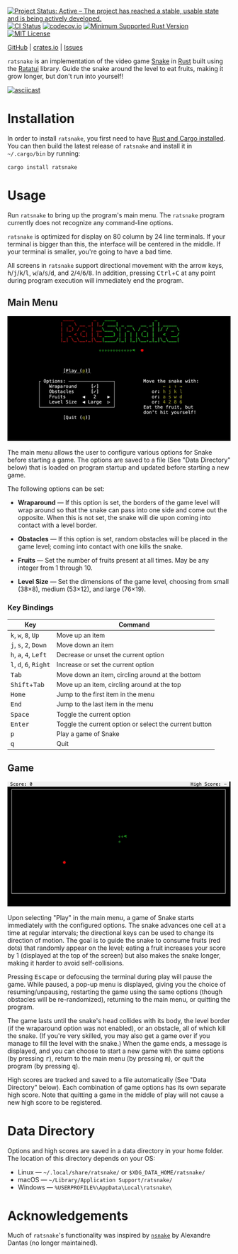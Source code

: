[![Project Status: Active – The project has reached a stable, usable state and is being actively developed.](https://www.repostatus.org/badges/latest/active.svg)](https://www.repostatus.org/#active)
[![CI Status](https://github.com/jwodder/ratsnake/actions/workflows/test.yml/badge.svg)](https://github.com/jwodder/ratsnake/actions/workflows/test.yml)
[![codecov.io](https://codecov.io/gh/jwodder/ratsnake/branch/main/graph/badge.svg)](https://codecov.io/gh/jwodder/ratsnake)
[![Minimum Supported Rust Version](https://img.shields.io/badge/MSRV-1.82-orange)](https://www.rust-lang.org)
[![MIT License](https://img.shields.io/github/license/jwodder/ratsnake.svg)](https://opensource.org/licenses/MIT)

[GitHub](https://github.com/jwodder/ratsnake) | [crates.io](https://crates.io/crates/ratsnake) | [Issues](https://github.com/jwodder/ratsnake/issues)

`ratsnake` is an implementation of the video game [Snake][] in [Rust][] built
using the [Ratatui][] library.  Guide the snake around the level to eat fruits,
making it grow longer, but don't run into yourself!

[Snake]: https://en.wikipedia.org/wiki/Snake_(video_game_genre)
[Rust]: https://www.rust-lang.org
[Ratatui]: https://ratatui.rs

[![asciicast](https://asciinema.org/a/724406.svg)](https://asciinema.org/a/724406)

Installation
============

In order to install `ratsnake`, you first need to have [Rust and Cargo
installed](https://www.rust-lang.org/tools/install).  You can then build the
latest release of `ratsnake` and install it in `~/.cargo/bin` by running:

    cargo install ratsnake

Usage
=====

Run `ratsnake` to bring up the program's main menu.  The `ratsnake` program
currently does not recognize any command-line options.

`ratsnake` is optimized for display on 80 column by 24 line terminals.  If your
terminal is bigger than this, the interface will be centered in the middle.  If
your terminal is smaller, you're going to have a bad time.

All screens in `ratsnake` support directional movement with the arrow keys,
<kbd>h</kbd>/<kbd>j</kbd>/<kbd>k</kbd>/<kbd>l</kbd>,
<kbd>w</kbd>/<kbd>a</kbd>/<kbd>s</kbd>/<kbd>d</kbd>, and
<kbd>2</kbd>/<kbd>4</kbd>/<kbd>6</kbd>/<kbd>8</kbd>.  In addition, pressing
<kbd>Ctrl</kbd>+<kbd>C</kbd> at any point during program execution will
immediately end the program.

Main Menu
---------

![Screenshot of the main menu](screenshots/mainmenu.png)

The main menu allows the user to configure various options for Snake before
starting a game.  The options are saved to a file (See "Data Directory" below)
that is loaded on program startup and updated before starting a new game.

The following options can be set:

- **Wraparound** — If this option is set, the borders of the game level will
  wrap around so that the snake can pass into one side and come out the
  opposite.  When this is not set, the snake will die upon coming into contact
  with a level border.

- **Obstacles** — If this option is set, random obstacles will be placed in the
  game level; coming into contact with one kills the snake.

- **Fruits** — Set the number of fruits present at all times.  May be any
  integer from 1 through 10.

- **Level Size** — Set the dimensions of the game level, choosing from small
  (38×8), medium (53×12), and large (76×19).

### Key Bindings

| Key                                                        | Command                                                |
| ---------------------------------------------------------- | ------------------------------------------------------ |
| <kbd>k</kbd>, <kbd>w</kbd>, <kbd>8</kbd>, <kbd>Up</kbd>    | Move up an item                                        |
| <kbd>j</kbd>, <kbd>s</kbd>, <kbd>2</kbd>, <kbd>Down</kbd>  | Move down an item                                      |
| <kbd>h</kbd>, <kbd>a</kbd>, <kbd>4</kbd>, <kbd>Left</kbd>  | Decrease or unset the current option                   |
| <kbd>l</kbd>, <kbd>d</kbd>, <kbd>6</kbd>, <kbd>Right</kbd> | Increase or set the current option                     |
| <kbd>Tab</kbd>                                             | Move down an item, circling around at the bottom       |
| <kbd>Shift</kbd>+<kbd>Tab</kbd>                            | Move up an item, circling around at the top            |
| <kbd>Home</kbd>                                            | Jump to the first item in the menu                     |
| <kbd>End</kbd>                                             | Jump to the last item in the menu                      |
| <kbd>Space</kbd>                                           | Toggle the current option                              |
| <kbd>Enter</kbd>                                           | Toggle the current option or select the current button |
| <kbd>p</kbd>                                               | Play a game of Snake                                   |
| <kbd>q</kbd>                                               | Quit                                                   |

Game
----

![Screenshot of a game](screenshots/game.png)

Upon selecting "Play" in the main menu, a game of Snake starts immediately with
the configured options.  The snake advances one cell at a time at regular
intervals; the directional keys can be used to change its direction of motion.
The goal is to guide the snake to consume fruits (red dots) that randomly
appear on the level; eating a fruit increases your score by 1 (displayed at the
top of the screen) but also makes the snake longer, making it harder to avoid
self-collisions.

Pressing <kbd>Escape</kbd> or defocusing the terminal during play will pause
the game.  While paused, a pop-up menu is displayed, giving you the choice of
resuming/unpausing, restarting the game using the same options (though
obstacles will be re-randomized), returning to the main menu, or quitting the
program.

The game lasts until the snake's head collides with its body, the level border
(if the wraparound option was not enabled), or an obstacle, all of which kill
the snake.  (If you're very skilled, you may also get a game over if you manage
to fill the level with the snake.)  When the game ends, a message is displayed,
and you can choose to start a new game with the same options (by pressing
<kbd>r</kbd>), return to the main menu (by pressing <kbd>m</kbd>), or quit the
program (by pressing <kbd>q</kbd>).

High scores are tracked and saved to a file automatically (See "Data Directory"
below).  Each combination of game options has its own separate high score.
Note that quitting a game in the middle of play will not cause a new high score
to be registered.

Data Directory
==============

Options and high scores are saved in a data directory in your home folder.  The
location of this directory depends on your OS:

- Linux — `~/.local/share/ratsnake/` or `$XDG_DATA_HOME/ratsnake/`
- macOS — `~/Library/Application Support/ratsnake/`
- Windows — `%USERPROFILE%\AppData\Local\ratsnake\`

Acknowledgements
================

Much of `ratsnake`'s functionality was inspired by
[`nsnake`](https://github.com/alexdantas/nSnake) by Alexandre Dantas (no longer
maintained).
